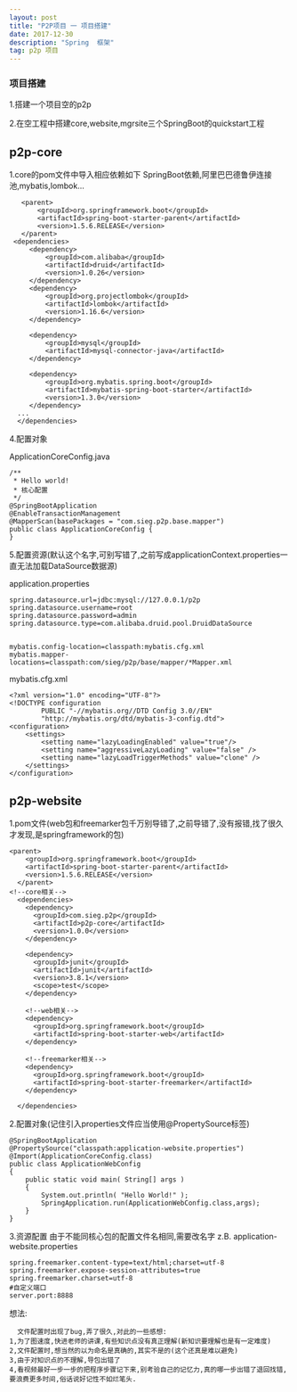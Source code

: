 ```yaml
---
layout: post
title: "P2P项目 一 项目搭建"
date: 2017-12-30
description: "Spring  框架"
tag: p2p 项目
---
```



### 项目搭建
1.搭建一个项目空的p2p

2.在空工程中搭建core,website,mgrsite三个SpringBoot的quickstart工程

p2p-core
---
1.core的pom文件中导入相应依赖如下
SpringBoot依赖,阿里巴巴德鲁伊连接池,mybatis,lombok...

       <parent>
           <groupId>org.springframework.boot</groupId>
           <artifactId>spring-boot-starter-parent</artifactId>
           <version>1.5.6.RELEASE</version>
       </parent>
     <dependencies>
         <dependency>
             <groupId>com.alibaba</groupId>
             <artifactId>druid</artifactId>
             <version>1.0.26</version>
         </dependency>
         <dependency>
             <groupId>org.projectlombok</groupId>
             <artifactId>lombok</artifactId>
             <version>1.16.6</version>
         </dependency>

         <dependency>
             <groupId>mysql</groupId>
             <artifactId>mysql-connector-java</artifactId>
         </dependency>

         <dependency>
             <groupId>org.mybatis.spring.boot</groupId>
             <artifactId>mybatis-spring-boot-starter</artifactId>
             <version>1.3.0</version>
         </dependency>
      ...
      </dependencies>


4.配置对象

ApplicationCoreConfig.java

    /**
     * Hello world!
     * 核心配置
     */
    @SpringBootApplication
    @EnableTransactionManagement
    @MapperScan(basePackages = "com.sieg.p2p.base.mapper")
    public class ApplicationCoreConfig {
    }

5.配置资源(默认这个名字,可别写错了,之前写成applicationContext.properties一直无法加载DataSource数据源)

application.properties

    spring.datasource.url=jdbc:mysql://127.0.0.1/p2p
    spring.datasource.username=root
    spring.datasource.password=admin
    spring.datasource.type=com.alibaba.druid.pool.DruidDataSource


    mybatis.config-location=classpath:mybatis.cfg.xml
    mybatis.mapper-locations=classpath:com/sieg/p2p/base/mapper/*Mapper.xml


mybatis.cfg.xml

    <?xml version="1.0" encoding="UTF-8"?>
    <!DOCTYPE configuration
            PUBLIC "-//mybatis.org//DTD Config 3.0//EN"
            "http://mybatis.org/dtd/mybatis-3-config.dtd">
    <configuration>
        <settings>
            <setting name="lazyLoadingEnabled" value="true"/>
            <setting name="aggressiveLazyLoading" value="false" />
            <setting name="lazyLoadTriggerMethods" value="clone" />
        </settings>
    </configuration>

p2p-website
---
1.pom文件(web包和freemarker包千万别导错了,之前导错了,没有报错,找了很久才发现,是springframework的包)

    <parent>
        <groupId>org.springframework.boot</groupId>
        <artifactId>spring-boot-starter-parent</artifactId>
        <version>1.5.6.RELEASE</version>
      </parent>
    <!--core相关-->
      <dependencies>
        <dependency>
          <groupId>com.sieg.p2p</groupId>
          <artifactId>p2p-core</artifactId>
          <version>1.0.0</version>
        </dependency>

        <dependency>
          <groupId>junit</groupId>
          <artifactId>junit</artifactId>
          <version>3.8.1</version>
          <scope>test</scope>
        </dependency>

        <!--web相关-->
        <dependency>
          <groupId>org.springframework.boot</groupId>
          <artifactId>spring-boot-starter-web</artifactId>
        </dependency>

        <!--freemarker相关-->
        <dependency>
          <groupId>org.springframework.boot</groupId>
          <artifactId>spring-boot-starter-freemarker</artifactId>
        </dependency>

      </dependencies>

2.配置对象(记住引入properties文件应当使用@PropertySource标签)

    @SpringBootApplication
    @PropertySource("classpath:application-website.properties")
    @Import(ApplicationCoreConfig.class)
    public class ApplicationWebConfig
    {
        public static void main( String[] args )
        {
            System.out.println( "Hello World!" );
            SpringApplication.run(ApplicationWebConfig.class,args);
        }
    }

3.资源配置
由于不能同核心包的配置文件名相同,需要改名字 z.B. application-website.properties

    spring.freemarker.content-type=text/html;charset=utf-8
    spring.freemarker.expose-session-attributes=true
    spring.freemarker.charset=utf-8
    #自定义端口
    server.port:8888

想法:

      文件配置时出现了bug,弄了很久,对此的一些感想:
    1,为了图速度,快进老师的讲课,有些知识点没有真正理解(新知识要理解也是有一定难度)
    2,文件配置时,想当然的以为命名是真确的,其实不是的(这个还真是难以避免)
    3,由于对知识点的不理解,导包出错了
    4,看视频最好一步一步的把程序步骤记下来,别考验自己的记忆力,真的哪一步出错了退回找错,要浪费更多时间,俗话说好记性不如烂笔头.
